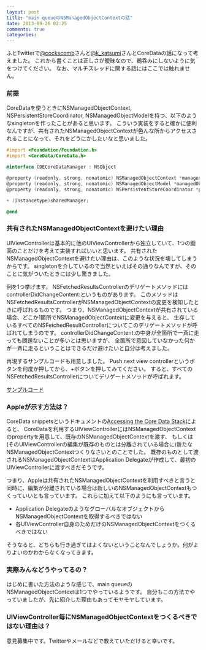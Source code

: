 ```yaml
---
layout: post
title: "main queueのNSManagedObjectContextの話"
date: 2013-09-26 02:25
comments: true
categories: 
---
```


ふとTwitterで[@cockscomb](https://twitter.com/cockscomb/status/382914504637419520)さんと[@k_katsumi](https://twitter.com/k_katsumi)さんとCoreDataの話になって考えました。
これから書くことは正しさが曖昧なので、鵜呑みにしないように気をつけてください。
なお、マルチスレッドに関する話にはここでは触れません。

### 前提

CoreDataを使うときにNSManagedObjectContext, NSPersistentStoreCoordinator, NSManagedObjectModelを持つ、以下のようなsingletonを作ったことがあると思います。
こういう実装をすると確かに便利なんですが、共有されたNSManagedObjectContextが色んな所からアクセスされることになって、それをどうにかしたいなと思いました。

```objectivec
#import <Foundation/Foundation.h>
#import <CoreData/CoreData.h>

@interface CDECoreDataManager : NSObject

@property (readonly, strong, nonatomic) NSManagedObjectContext *managedObjectContext;
@property (readonly, strong, nonatomic) NSManagedObjectModel *managedObjectModel;
@property (readonly, strong, nonatomic) NSPersistentStoreCoordinator *persistentStoreCoordinator;

+ (instancetype)sharedManager;

@end
```

### 共有されたNSManagedObjectContextを避けたい理由

UIViewControllerは基本的に他のUIViewControllerから独立していて、1つの画面のことだけを考えて実装すればいいと思います。
共有されたNSManagedObjectContextを避けたい理由は、このような状況を壊してしまうからです。
singletonを介しているので当然といえばその通りなんですが、そのことに気がついたときには少し驚きました。

例を1つ挙げます。
NSFetchedResultsControllerのデリゲートメソッドにはcontrollerDidChangeContent:というものがあります。
このメソッドはNSFetchedResultsControllerがNSManagedObjectContextの変更を検知したときに呼ばれるものです。
つまり、NSManagedObjectContextが共有されている場合、どこか1箇所でNSManagedObjectContextに変更を与えると、
生存しているすべてのNSFetchedResultControllerについてこのデリゲートメソッドが呼ばれてしまうのです。
controllerDidChangeContent:の中身が全箇所で一斉に走っても問題ないことが多いとは思いますが、
全箇所で意図していなかった何かが一斉に走るということはできるだけ避けたいと自分は考えました。

再現するサンプルコードも用意しました。
Push next view controllerというボタンを何度か押してから、+ボタンを押してみてください。
すると、すべてのNSFetchedResultsControllerについてデリゲートメソッドが呼ばれます。

[サンプルコード](https://github.com/ishkawa/CoreDataExperiment)


### Appleが示す方法は？

CoreData snippetsというドキュメントの[Accessing the Core Data Stack](https://developer.apple.com/library/mac/documentation/DataManagement/Conceptual/CoreDataSnippets/Articles/stack.html#//apple_ref/doc/uid/TP40008283-SW2)によると、
CoreDataを利用するUIViewControllerにはNSManagedObjectContextのpropertyを用意して、既存のNSManagedObjectContextを渡す、
もしくは(そのUIViewControllerの編集が既存のものとは分離されている場合に)新たなNSManagedObjectContextつくりなさいとのことでした。
既存のものとして渡されるNSManagedObjectContextはApplication Delegateが作成して、最初のUIViewControllerに渡すべきだそうです。

つまり、Appleは共有されたNSManagedObjectContextを利用すべきと言うと同時に、編集が分離されている場合は新しいのNSManagedObjectContextもつくっていいとも言っています。
これらに加えて以下のようにも言っています。

- Application DelegateのようなグローバルなオブジェクトからNSManagedObjectContextを取得するべきではない
- 各UIViewController自身のためだけのNSManagedObjectContextをつくるべきではない

そうなると、どちらも行き過ぎてはよくないということなんでしょうか。何がよりよいのかわからなくなってきます。

### 実際みんなどうやってるの？

はじめに書いた方法のような感じで、main queueのNSManagedObjectContextは1つでやっているようです。
自分もこの方法でやっていましたが、先に紹介した理由もあってモヤモヤしています。

### UIViewController毎にNSManagedObjectContextをつくるべきではない理由は？

意見募集中です。Twitterやメールなどで教えていただけると幸いです。

